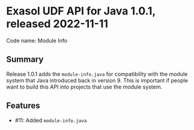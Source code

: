 # Exasol UDF API for Java 1.0.1, released 2022-11-11

Code name: Module Info

## Summary

Release 1.0.1 adds the `module-info.java` for compatibility with the module system that Java introduced back in version 9. This is important if people want to build this API into projects that use the module system.

## Features

* #11: Added `module-info.java`

